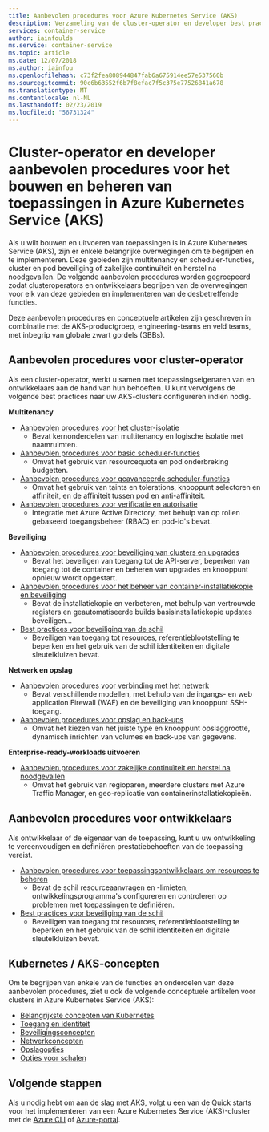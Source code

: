 ```yaml
---
title: Aanbevolen procedures voor Azure Kubernetes Service (AKS)
description: Verzameling van de cluster-operator en developer best practices om te bouwen en beheren van toepassingen in Azure Kubernetes Service (AKS)
services: container-service
author: iainfoulds
ms.service: container-service
ms.topic: article
ms.date: 12/07/2018
ms.author: iainfou
ms.openlocfilehash: c73f2fea808944847fab6a675914ee57e537560b
ms.sourcegitcommit: 90c6b63552f6b7f8efac7f5c375e77526841a678
ms.translationtype: MT
ms.contentlocale: nl-NL
ms.lasthandoff: 02/23/2019
ms.locfileid: "56731324"
---
```

# <a name="cluster-operator-and-developer-best-practices-to-build-and-manage-applications-on-azure-kubernetes-service-aks"></a>Cluster-operator en developer aanbevolen procedures voor het bouwen en beheren van toepassingen in Azure Kubernetes Service (AKS)

Als u wilt bouwen en uitvoeren van toepassingen is in Azure Kubernetes Service (AKS), zijn er enkele belangrijke overwegingen om te begrijpen en te implementeren. Deze gebieden zijn multitenancy en scheduler-functies, cluster en pod beveiliging of zakelijke continuïteit en herstel na noodgevallen. De volgende aanbevolen procedures worden gegroepeerd zodat clusteroperators en ontwikkelaars begrijpen van de overwegingen voor elk van deze gebieden en implementeren van de desbetreffende functies.

Deze aanbevolen procedures en conceptuele artikelen zijn geschreven in combinatie met de AKS-productgroep, engineering-teams en veld teams, met inbegrip van globale zwart gordels (GBBs).

## <a name="cluster-operator-best-practices"></a>Aanbevolen procedures voor cluster-operator

Als een cluster-operator, werkt u samen met toepassingseigenaren van en ontwikkelaars aan de hand van hun behoeften. U kunt vervolgens de volgende best practices naar uw AKS-clusters configureren indien nodig.

**Multitenancy**

* [Aanbevolen procedures voor het cluster-isolatie](operator-best-practices-cluster-isolation.md)
    * Bevat kernonderdelen van multitenancy en logische isolatie met naamruimten.
* [Aanbevolen procedures voor basic scheduler-functies](operator-best-practices-scheduler.md)
    * Omvat het gebruik van resourcequota en pod onderbreking budgetten.
* [Aanbevolen procedures voor geavanceerde scheduler-functies](operator-best-practices-advanced-scheduler.md)
    * Omvat het gebruik van taints en tolerations, knooppunt selectoren en affiniteit, en de affiniteit tussen pod en anti-affiniteit.
* [Aanbevolen procedures voor verificatie en autorisatie](operator-best-practices-identity.md)
    * Integratie met Azure Active Directory, met behulp van op rollen gebaseerd toegangsbeheer (RBAC) en pod-id's bevat.

**Beveiliging**

* [Aanbevolen procedures voor beveiliging van clusters en upgrades](operator-best-practices-cluster-security.md)
    * Bevat het beveiligen van toegang tot de API-server, beperken van toegang tot de container en beheren van upgrades en knooppunt opnieuw wordt opgestart.
* [Aanbevolen procedures voor het beheer van container-installatiekopie en beveiliging](operator-best-practices-container-image-management.md)
    * Bevat de installatiekopie en verbeteren, met behulp van vertrouwde registers en geautomatiseerde builds basisinstallatiekopie updates beveiligen...
* [Best practices voor beveiliging van de schil](developer-best-practices-pod-security.md)
    * Beveiligen van toegang tot resources, referentieblootstelling te beperken en het gebruik van de schil identiteiten en digitale sleutelkluizen bevat.

**Netwerk en opslag**

* [Aanbevolen procedures voor verbinding met het netwerk](operator-best-practices-network.md)
    * Bevat verschillende modellen, met behulp van de ingangs- en web application Firewall (WAF) en de beveiliging van knooppunt SSH-toegang.
* [Aanbevolen procedures voor opslag en back-ups](operator-best-practices-storage.md)
    * Omvat het kiezen van het juiste type en knooppunt opslaggrootte, dynamisch inrichten van volumes en back-ups van gegevens.

**Enterprise-ready-workloads uitvoeren**

* [Aanbevolen procedures voor zakelijke continuïteit en herstel na noodgevallen](operator-best-practices-multi-region.md)
    * Omvat het gebruik van regioparen, meerdere clusters met Azure Traffic Manager, en geo-replicatie van containerinstallatiekopieën.

## <a name="developer-best-practices"></a>Aanbevolen procedures voor ontwikkelaars

Als ontwikkelaar of de eigenaar van de toepassing, kunt u uw ontwikkeling te vereenvoudigen en definiëren prestatiebehoeften van de toepassing vereist.

* [Aanbevolen procedures voor toepassingsontwikkelaars om resources te beheren](developer-best-practices-resource-management.md)
    * Bevat de schil resourceaanvragen en -limieten, ontwikkelingsprogramma's configureren en controleren op problemen met toepassingen te definiëren.
* [Best practices voor beveiliging van de schil](developer-best-practices-pod-security.md)
    * Beveiligen van toegang tot resources, referentieblootstelling te beperken en het gebruik van de schil identiteiten en digitale sleutelkluizen bevat.

## <a name="kubernetes--aks-concepts"></a>Kubernetes / AKS-concepten

Om te begrijpen van enkele van de functies en onderdelen van deze aanbevolen procedures, ziet u ook de volgende conceptuele artikelen voor clusters in Azure Kubernetes Service (AKS):

* [Belangrijkste concepten van Kubernetes](concepts-clusters-workloads.md)
* [Toegang en identiteit](concepts-identity.md)
* [Beveiligingsconcepten](concepts-security.md)
* [Netwerkconcepten](concepts-network.md)
* [Opslagopties](concepts-storage.md)
* [Opties voor schalen](concepts-scale.md)

## <a name="next-steps"></a>Volgende stappen

Als u nodig hebt om aan de slag met AKS, volgt u een van de Quick starts voor het implementeren van een Azure Kubernetes Service (AKS)-cluster met de [Azure CLI](kubernetes-walkthrough.md) of [Azure-portal](kubernetes-walkthrough-portal.md).
